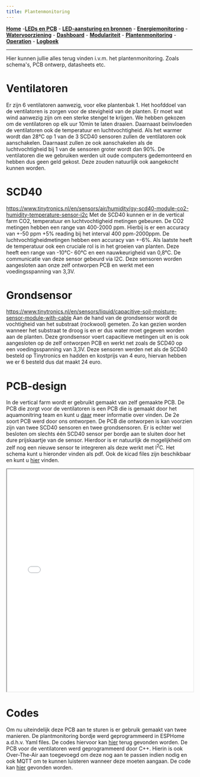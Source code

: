 ```yaml
---
title: Plantenmonitoring
---
```


[**Home**](https://klaasmeersman.github.io/) -[**LEDs en PCB**](/inhoud/leds/) - [**LED-aansturing en bronnen**](/inhoud/aansturingLEDs/) - [**Energiemonitoring**](/inhoud/energiemonitoring/) - [**Watervoorziening**](/inhoud/aquaMonitoring/) - [**Dashboard**](/inhoud/dashboard/) - [**Modulariteit**](/inhoud/modulariteit/) - [**Plantenmonitoring**](/inhoud/plantensensor/) - [**Operation**](/inhoud/operation/) - [**Logboek**](/inhoud/logboek/)

---

Hier kunnen jullie alles terug vinden i.v.m. het plantenmonitoring. Zoals schema's, PCB ontwerp, datasheets etc. 

# Ventilatoren

Er zijn 6 ventilatoren aanwezig, voor elke plantenbak 1. Het hoofddoel van de ventilatoren is zorgen voor de stevigheid van de planten. Er moet wat wind aanwezig zijn om een sterke stengel te krijgen. We hebben gekozen om de ventilatoren op elk uur 10min te laten draaien. Daarnaast beïnvloeden de ventilatoren ook de temperatuur en luchtvochtigheid. Als het warmer wordt dan 28°C op 1 van de 3 SCD40 sensoren zullen de ventilatoren ook aanschakelen. Daarnaast zullen ze ook aanschakelen als de luchtvochtigheid bij 1 van de sensoren groter wordt dan 90%. De ventilatoren die we gebruiken werden uit oude computers gedemonteerd en hebben dus geen geld gekost. Deze zouden natuurlijk ook aangekocht kunnen worden. 

# SCD40

https://www.tinytronics.nl/en/sensors/air/humidity/gy-scd40-module-co2-humidity-temperature-sensor-i2c 
Met de SCD40 kunnen er in de vertical farm CO2, temperatuur en luchtvochtigheid metingen gebeuren. De CO2 metingen hebben een range van 400-2000 ppm. Hierbij is er een accuracy van +-50 ppm +5% reading bij het interval 400 ppm-2000ppm. De luchtvochtigheidmetingen hebben een accuracy van +-6%. Als laatste heeft de temperatuur ook een cruciale rol is in het groeien van planten. Deze heeft een range van -10°C- 60°C en een nauwkeurigheid van 0,8°C. De communicatie van deze sensor gebeurd via I2C. Deze sensoren worden aangesloten aan onze zelf ontworpen PCB en werkt met een voedingsspanning van 3,3V.

# Grondsensor

https://www.tinytronics.nl/en/sensors/liquid/capacitive-soil-moisture-sensor-module-with-cable 
Aan de hand van de grondsensor wordt de vochtigheid van het substraat (rockwool) gemeten. Zo kan gezien worden wanneer het substraat te droog is en er dus water moet gegeven worden aan de planten. Deze grondsensor voert capacitieve metingen uit en is ook aangesloten op de zelf ontworpen PCB en werkt net zoals de SCD40 op een voedingsspanning van 3,3V. Deze sensoren werden net als de SCD40 besteld op Tinytronics en hadden en kostprijs van 4 euro, hiervan hebben we er 6 besteld dus dat maakt 24 euro.

# PCB-design

In de vertical farm wordt er gebruikt gemaakt van zelf gemaakte PCB. De PCB die zorgt voor de ventilatoren is een PCB die is gemaakt door het aquamonitring team en kunt u [daar](../aquaMonitoring/index.md) meer informatie over vinden. 
De 2e soort PCB werd door ons ontworpen. De PCB die ontworpen is kan voorzien zijn van twee SCD40 sensoren en twee grondsensoren. Er is echter wel besloten om slechts één SCD40 sensor per bordje aan te sluiten door het dure prijskaartje van de sensor. Hierdoor is er natuurlijk de mogelijkheid om zelf nog een nieuwe sensor te integreren als deze werkt met I<sup>2</sup>C. Het schema kunt u hieronder vinden als pdf. Ook de kicad files zijn beschikbaar en kunt u [hier](https://github.com/KlaasMeersman/KlaasMeersman.github.io/tree/main/inhoud/plantensensor/PCB%20Plantsensing) vinden. 
<iframe src="schematic.pdf" width="100%" height="600px"></iframe>

# Codes

Om nu uiteindelijk deze PCB aan te sturen is er gebruik gemaakt van twee manieren. De plantmonitoring bordje werd geprogrammeerd in ESPHome a.d.h.v. Yaml files. De codes hiervoor kan [hier]() terug gevonden worden. De PCB voor de ventilatoren werd geprogrammeerd door C++. Hierin is ook Over-The-Air aan toegevoegd om deze nog aan te passen indien nodig en ook MQTT om te kunnen luisteren wanneer deze moeten aangaan. De code kan [hier](https://github.com/KlaasMeersman/KlaasMeersman.github.io/tree/main/inhoud/plantensensor/Code%20Fans) gevonden worden. 
